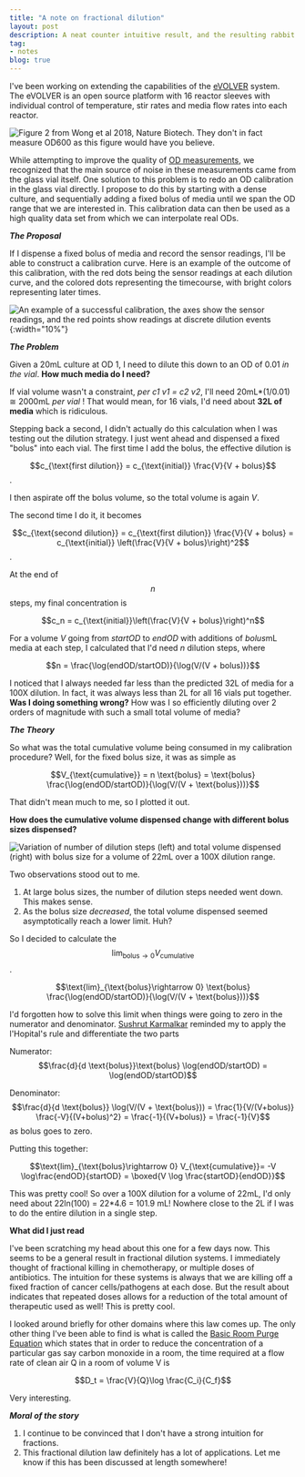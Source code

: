 ```yaml
---
title: "A note on fractional dilution"
layout: post
description: A neat counter intuitive result, and the resulting rabbit hole
tag:
- notes
blog: true
---
```

<script src="https://cdn.mathjax.org/mathjax/latest/MathJax.js?config=TeX-AMS-MML_HTMLorMML" type="text/javascript"></script>

I've been working on extending the capabilities of the [eVOLVER](https://www.fynchbio.com/) system.  The eVOLVER is an open source platform with 16 reactor sleeves with individual control of temperature, stir rates and media flow rates into each reactor.   

![Figure 2 from Wong et al 2018, Nature Biotech. They don't in fact measure OD600 as this figure would have you believe.](/assets/images/41587_2018_Article_BFnbt4151_Fig2_HTML.webp)


While attempting to improve the quality of [OD measurements](https://en.wikipedia.org/wiki/OD600), we recognized that the main source of noise in these measurements came from the glass vial itself.   One solution to this problem is to redo an OD calibration in the glass vial directly.  I propose to do this by starting with a dense culture, and sequentially adding a fixed bolus of media until we span the OD range that we are interested in.  This calibration data can then be used as a high quality data set from which we can interpolate real ODs. 

_**The Proposal**_

If I dispense a fixed bolus of media and record the sensor readings, I'll be able to construct a calibration curve. Here is an example of the outcome of this calibration, with the red dots being the sensor readings at each dilution curve, and the colored dots representing the timecourse, with bright colors representing later times.

![An example of a successful calibration, the axes show the sensor readings, and the red points show readings at discrete dilution events](/assets/images/screenshot_20230509.png){:width="10%"}


_**The Problem**_

Given a 20mL culture at OD 1, I need to dilute this down to an OD of 0.01 *in the vial*.  **How much media do I need?**

If vial volume wasn't a constraint, *per* *c1 v1 = c2 v2*, I'll need 20mL*(1/0.01) ≅ 2000mL _per vial_ !
That would mean, for 16 vials, I'd need about **32L of media** which is ridiculous.

Stepping back a second, I didn't actually do this calculation when I was testing out the dilution strategy.  I just went ahead and dispensed a fixed "bolus" into each vial.  The first time I add the bolus, the effective dilution is

$$c_{\text{first dilution}} = c_{\text{initial}} \frac{V}{V + bolus}$$.

I then aspirate off the bolus volume, so the total volume is again *V*. 

The second time I do it, it becomes

$$c_{\text{second dilution}} = c_{\text{first dilution}} \frac{V}{V + bolus} = c_{\text{initial}} \left(\frac{V}{V + bolus}\right)^2$$.

At the end of $$n$$ steps, my final concentration is

$$c_n = c_{\text{initial}}\left(\frac{V}{V + bolus}\right)^n$$

For a volume *V* going from *startOD* to *endOD* with additions of *bolus*mL media at each step, I calculated that I'd need *n* dilution steps, where

$$n = \frac{\log(endOD/startOD)}{\log(V/(V + bolus))}$$

I noticed that I always needed far less than the predicted 32L of media for a 100X dilution. In fact, it was always less than 2L for all 16 vials put together. **Was I doing something wrong?** How was I so efficiently diluting over 2 orders of magnitude with such a small total volume of media?

_**The Theory**_

So what was the total cumulative volume being consumed in my calibration procedure? Well, for the fixed bolus size, it was as simple as 

$$V_{\text{cumulative}} = n \text{bolus} = \text{bolus} \frac{\log(endOD/startOD)}{\log(V/(V + \text{bolus}))}$$

That didn't mean much to me, so I plotted it out.  

**How does the cumulative volume dispensed change with different bolus sizes dispensed?**

![Variation of number of dilution steps (left) and total volume dispensed (right) with bolus size for a volume of 22mL over a 100X dilution range.](/assets/images/example-fractional-dilution-cumulative-volume-dependence.png)

Two observations stood out to me.
1. At large bolus sizes, the number of dilution steps needed went down. This makes sense.
2. As the bolus size *decreased*, the total volume dispensed seemed asymptotically reach a lower limit. Huh?

So I decided to calculate the $$\text{lim}_{\text{bolus}\rightarrow 0} V_{\text{cumulative}}$$.

$$\text{lim}_{\text{bolus}\rightarrow 0} \text{bolus} \frac{\log(endOD/startOD)}{\log(V/(V + \text{bolus}))}$$

I'd forgotten how to solve this limit when things were going to zero in the numerator and denominator. [Sushrut Karmalkar](https://sushrutk.github.io/) reminded my to apply the l'Hopital's rule and differentiate the two parts

Numerator: $$\frac{d}{d \text{bolus}}\text{bolus} \log(endOD/startOD) = \log(endOD/startOD)$$

Denominator: $$\frac{d}{d \text{bolus}} \log(V/(V + \text{bolus})) = \frac{1}{V/(V+bolus)} \frac{-V}{(V+bolus)^2} = \frac{-1}{(V+bolus)} = \frac{-1}{V}$$ as bolus goes to zero.

Putting this together: 

$$\text{lim}_{\text{bolus}\rightarrow 0} V_{\text{cumulative}}= -V \log\frac{endOD}{startOD} = \boxed{V \log \frac{startOD}{endOD}}$$

This was pretty cool! So over a 100X dilution for a volume of 22mL, I'd only need about 22ln(100) = 22*4.6 = 101.9 mL! Nowhere close to the 2L if I was to do the entire dilution in a single step.

**What did I just read**

I've been scratching my head about this one for a few days now.  This seems to be a general result in fractional dilution systems. I immediately thought of fractional killing in chemotherapy, or  multiple doses of antibiotics.  The intuition for these systems is always that we are killing off a fixed fraction of cancer cells/pathogens at each dose.  But the result about indicates that repeated doses allows for a reduction of the total amount of therapeutic used as well! This is pretty cool.

I looked around briefly for other domains where this law comes up.  The only other thing I've been able to find is what is called the [Basic Room Purge Equation](https://en.wikipedia.org/wiki/Dilution_(equation)) which states that in order to reduce the concentration of a particular gas say carbon monoxide in a room, the time required at a flow rate of clean air Q in a room of volume V is 

$$D_t = \frac{V}{Q}\log \frac{C_i}{C_f}$$

Very interesting.  

_**Moral of the story**_

1. I continue to be convinced that I don't have a strong intuition for fractions.
2. This fractional dilution law definitely has a lot of applications.  Let me know if this has been discussed at length somewhere!
